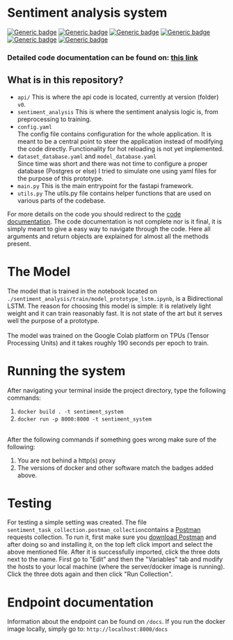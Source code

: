 # Sentiment analysis system 
[![Generic badge](https://img.shields.io/badge/python-3.8-green.svg)](https://shields.io/)
[![Generic badge](https://img.shields.io/badge/docker-20.10.8-blue.svg)](https://shields.io/)
[![Generic badge](https://img.shields.io/badge/pypi-21.2.4-yellow.svg)](https://shields.io/)
[![Generic badge](https://img.shields.io/badge/docker_build-passed-green.svg)](https://shields.io/)
[![Generic badge](https://img.shields.io/badge/stability-experimental-orange.svg)](https://shields.io/)
[![Generic badge](https://img.shields.io/badge/version-0.1-aquamarine.svg)](https://shields.io/)

### Detailed code documentation can be found on: <a href="http://aldit-sentiment-technical-docs.s3-website.eu-central-1.amazonaws.com"> this link</a>

## What is in this repository?
- ```api/``` This is where the api code is located, currently at version (folder) ```v0```.
- ```sentiment_analysis``` This is where the sentiment analysis logic is, from preprocessing to training.
- ```config.yaml``` <br/> The config file contains configuration for the whole application. It is meant to be a central point to steer the application instead of modifying the code directly. Functionality for hot reloading is not yet implemented.
- ```dataset_database.yaml``` and ```model_database.yaml``` <br/>
    Since time was short and there was not time to configure a proper database (Postgres or else) I tried to simulate one using yaml files for the purpose of this prototype.
- ```main.py``` This is the main entrypoint for the fastapi framework.
- ```utils.py``` The utils.py file contains helper functions that are used on various parts of the codebase.


For more details on the code you should redirect to the <a href="http://aldit-sentiment-technical-docs.s3-website.eu-central-1.amazonaws.com"> code documentation</a>. The code documentation is not complete nor is it final, it is simply meant to give a easy way to navigate through the code. Here all arguments and return objects are explained for almost all the methods present.

# The Model
The model that is trained in the notebook located on ```./sentiment_analysis/train/model_prototype_lstm.ipynb```, is a Bidirectional LSTM. The reason for choosing this model is simple: it is relatively light weight and it can train reasonably fast. It is not state of the art but it serves well the purpose of a prototype.
<br/><br/>
The model was trained on the Google Colab platform on TPUs (Tensor Processing Units) and it takes roughly 190 seconds per epoch to train.

# Running the system
After navigating your terminal inside the project directory, type the following commands:

1. ```docker build . -t sentiment_system```
2. ```docker run -p 8000:8000 -t sentiment_system```

<br/>
After the following commands if something goes wrong make sure of the following:

1. You are not behind a http(s) proxy
2. The versions of docker and other software match the badges added above.

# Testing
For testing a simple setting was created. The file ```sentiment_task_collection.postman_collection```contains a <a href="https://www.postman.com/">Postman</a> requests collection. To run it, first make sure you <a href="https://www.postman.com/downloads/">download Postman</a> and after doing so and installing it, on the top left click import and select the above mentioned file. After it is successfully imported, click the three dots next to the name. First go to "Edit" and then the "Variables" tab and modify the hosts to your local machine (where the server/docker image is running). Click the three dots again and then click "Run Collection".

# Endpoint documentation

Information about the endpoint can be found on ```/docs```.
If you run the docker image locally, simply go to: ```http://localhost:8000/docs```